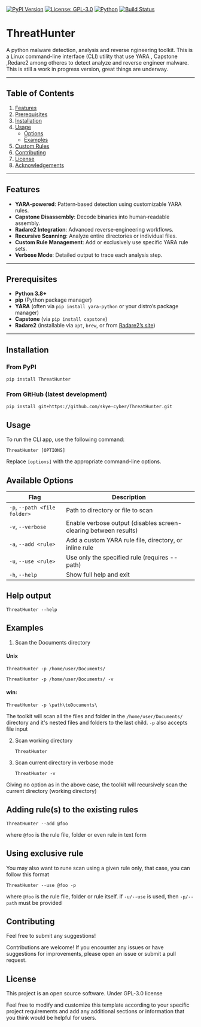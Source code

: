[![PyPI Version](https://img.shields.io/pypi/v/ThreatHunter)](https://pypi.org/project/ThreatHunter)
[![License: GPL-3.0](https://img.shields.io/badge/License-GPLv3-blue.svg)](https://opensource.org/licenses/GPL-3.0)
[![Python](https://img.shields.io/badge/Python-3.8%2B-blue.svg)](https://www.python.org/)
[![Build Status](https://img.shields.io/github/actions/workflow/status/skye-cyber/ThreatHunter/ci.yml?branch=main)](https://github.com/skye-cyber/ThreatHunter/actions)

# ThreatHunter
A python malware detection, analysis and reverse ngineering toolkit.
This is a Linux command-line interface (CLI) utility that use YARA , Capstone ,Redare2 among otheres to detect analyze and reverse engineer malware.
This is still a work in progress version, great things are underway.

---

## Table of Contents

1. [Features](#features)  
2. [Prerequisites](#prerequisites)  
3. [Installation](#installation)  
4. [Usage](#usage)  
   - [Options](#options)  
   - [Examples](#examples)  
5. [Custom Rules](#custom-rules)  
6. [Contributing](#contributing)  
7. [License](#license)  
8. [Acknowledgements](#acknowledgements)  

---

## Features

- **YARA‑powered**: Pattern‑based detection using customizable YARA rules.  
- **Capstone Disassembly**: Decode binaries into human‑readable assembly.  
- **Radare2 Integration**: Advanced reverse‑engineering workflows.  
- **Recursive Scanning**: Analyze entire directories or individual files.  
- **Custom Rule Management**: Add or exclusively use specific YARA rule sets.  
- **Verbose Mode**: Detailed output to trace each analysis step.

---

## Prerequisites

- **Python 3.8+**  
- **pip** (Python package manager)  
- **YARA** (often via `pip install yara-python` or your distro’s package manager)  
- **Capstone** (via `pip install capstone`)  
- **Radare2** (installable via `apt`, `brew`, or from [Radare2’s site](https://rada.re/n/))

---

## Installation

### From PyPI
```shell
pip install ThreatHunter
```
### From GitHub (latest development)

```shell
pip install git+https://github.com/skye-cyber/ThreatHunter.git
```
## Usage

To run the CLI app, use the following command:

```shell
ThreatHunter [OPTIONS]
```

Replace `[options]` with the appropriate command-line options.

## Available Options

| Flag                  | Description                                           |
|-----------------------|-------------------------------------------------------|
| `-p`, `--path <file folder>` | Path to directory or file to scan                   |
| `-v`, `--verbose`           | Enable verbose output (disables screen-clearing between results) |
| `-a`, `--add <rule>`        | Add a custom YARA rule file, directory, or inline rule |
| `-u`, `--use <rule>`        | Use only the specified rule (requires --path)        |
| `-h`, `--help`              | Show full help and exit                               |


## Help output
```shell
ThreatHunter --help
```
## Examples

1. Scan the Documents directory
#### Unix

   ```shell
   ThreatHunter -p /home/user/Documents/
   ```

   ```shell
   ThreatHunter -p /home/user/Documents/ -v
   ```

#### win:
  
   ```shell
   ThreatHunter -p \path\toDocuments\
   ```
  The toolkit will scan all the files and folder in the `/home/user/Documents/` directory and it's nested
  files and folders to the last child.
  `-p` also accepts file input

2. Scan working directory
   ```shell
   ThreatHunter
   ```
3. Scan current directory in verbose mode
   ```shell
   ThreatHunter -v
   ```
Giving no option as in the above case, the toolkit will recursively scan the current directory (working directory)

## Adding rule(s) to the existing rules
```shell
ThreatHunter --add @foo
```
where ``@foo`` is the rule file, folder or even rule in text form

## Using exclusive rule
You may also want to rune scan using a given rule only, that case, you can follow this format
```shell
ThreatHunter --use @foo -p
```
where ``@foo`` is the rule file, folder or rule itself.
if ``-u/--use`` is used, then ``-p/--path`` must be provided
## Contributing
Feel free to submit any suggestions!

Contributions are welcome! If you encounter any issues or have suggestions for improvements, please open an issue or submit a pull request.

## License

This project is an open source software. Under GPL-3.0 license


Feel free to modify and customize this template according to your specific project requirements and add any additional sections or information that you think would be helpful for users.

